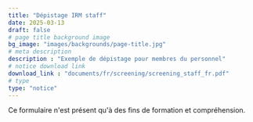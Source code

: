 ```yaml
---
title: "Dépistage IRM staff"
date: 2025-03-13
draft: false
# page title background image
bg_image: "images/backgrounds/page-title.jpg"
# meta description
description : "Exemple de dépistage pour membres du personnel"
# notice download link
download_link : "documents/fr/screening/screening_staff_fr.pdf"
# type
type: "notice"
---
```


Ce formulaire n'est présent qu'à des fins de formation et compréhension.
